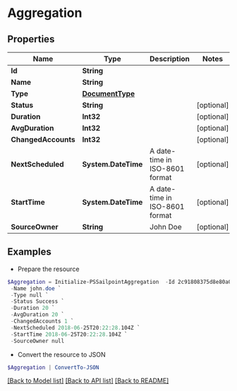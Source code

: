 # Aggregation
## Properties

Name | Type | Description | Notes
------------ | ------------- | ------------- | -------------
**Id** | **String** |  | 
**Name** | **String** |  | 
**Type** | [**DocumentType**](DocumentType.md) |  | 
**Status** | **String** |  | [optional] 
**Duration** | **Int32** |  | [optional] 
**AvgDuration** | **Int32** |  | [optional] 
**ChangedAccounts** | **Int32** |  | [optional] 
**NextScheduled** | **System.DateTime** | A date-time in ISO-8601 format | [optional] 
**StartTime** | **System.DateTime** | A date-time in ISO-8601 format | [optional] 
**SourceOwner** | **String** | John Doe | [optional] 

## Examples

- Prepare the resource
```powershell
$Aggregation = Initialize-PSSailpointAggregation  -Id 2c91808375d8e80a0175e1f88a575222 `
 -Name john.doe `
 -Type null `
 -Status Success `
 -Duration 20 `
 -AvgDuration 20 `
 -ChangedAccounts 1 `
 -NextScheduled 2018-06-25T20:22:28.104Z `
 -StartTime 2018-06-25T20:22:28.104Z `
 -SourceOwner null
```

- Convert the resource to JSON
```powershell
$Aggregation | ConvertTo-JSON
```

[[Back to Model list]](../README.md#documentation-for-models) [[Back to API list]](../README.md#documentation-for-api-endpoints) [[Back to README]](../README.md)


